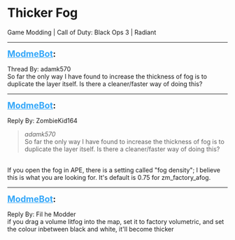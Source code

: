 # Thicker Fog
Game Modding | Call of Duty: Black Ops 3 | Radiant

---
<strong style="font-size: 1.4em;"><span style="text-decoration: underline;text-decoration-color: #34a7f9;"><span style="color:#34a7f9;">ModmeBot</span></span>:</strong>

<p>Thread By: adamk570<br />So far the only way I have found to increase the thickness of fog is to duplicate the layer itself. Is there a cleaner/faster way of doing this?</p>

---
<strong style="font-size: 1.4em;"><span style="text-decoration: underline;text-decoration-color: #34a7f9;"><span style="color:#34a7f9;">ModmeBot</span></span>:</strong>

<p>Reply By: ZombieKid164<br /><blockquote><em>adamk570</em><br />So far the only way I have found to increase the thickness of fog is to duplicate the layer itself. Is there a cleaner/faster way of doing this?</blockquote><br /> If you open the fog in APE, there is a setting called &quot;fog density&quot;; I believe this is what you are looking for. It&#39;s default is 0.75 for zm_factory_afog.</p>

---
<strong style="font-size: 1.4em;"><span style="text-decoration: underline;text-decoration-color: #34a7f9;"><span style="color:#34a7f9;">ModmeBot</span></span>:</strong>

<p>Reply By: Fil he Modder<br />if you drag a volume litfog into the map, set it to factory volumetric, and set the colour inbetween black and white, it&#39;ll become thicker</p>
